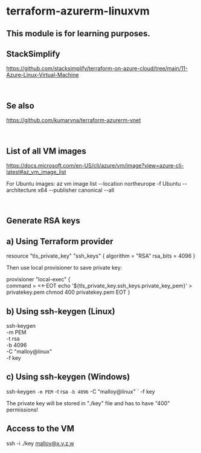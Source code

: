 
# terraform-azurerm-linuxvm

## This module is for learning purposes.



StackSimplify
-------------
https://github.com/stacksimplify/terraform-on-azure-cloud/tree/main/11-Azure-Linux-Virtual-Machine

<br>


Se also
-------
https://github.com/kumarvna/terraform-azurerm-vnet

<br>

List of all VM images
---------------------
https://docs.microsoft.com/en-US/cli/azure/vm/image?view=azure-cli-latest#az_vm_image_list

For Ubuntu images:
az vm image list --location northeurope -f Ubuntu --architecture x64 --publisher canonical --all


<br>

Generate RSA keys
-----------------

a) Using Terraform provider
---------------------------
resource "tls_private_key" "ssh_keys" {
  algorithm = "RSA"
  rsa_bits  = 4096
}

Then use local provisioner to save private key:

provisioner "local-exec" {   
    command = <<-EOT
      echo '${tls_private_key.ssh_keys.private_key_pem}' > privatekey.pem
      chmod 400 privatekey.pem
    EOT
}


b) Using ssh-keygen (Linux)
---------------------------
ssh-keygen \
    -m PEM \
    -t rsa \
    -b 4096 \
    -C "malloy@linux" \
    -f key 


c) Using ssh-keygen (Windows)
-----------------------------
ssh-keygen `
    -m PEM `
    -t rsa `
    -b 4096 `
    -C "malloy@linux" `
    -f key 


The private key will be stored in "./key" file and has to have "400" permissions!


Access to the VM
----------------
ssh -i ./key malloy@x.y.z.w

